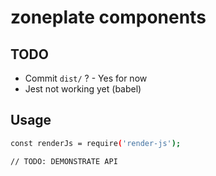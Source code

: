 # zoneplate components

## TODO

- Commit `dist/` ? - Yes for now
- Jest not working yet (babel)

## Usage

```bash
const renderJs = require('render-js');

// TODO: DEMONSTRATE API
```
